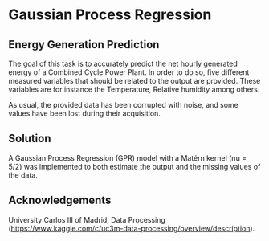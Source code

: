# Gaussian Process Regression

## Energy Generation Prediction

The goal of this task is to accurately predict the net hourly generated energy of a Combined Cycle Power Plant. In order to do so, five different measured variables that should be related to the output are provided. These variables are for instance the Temperature, Relative humidity among others.

As usual, the provided data has been corrupted with noise, and some values have been lost during their acquisition.

## Solution

A Gaussian Process Regression (GPR) model with a Matérn kernel (nu = 5/2) was implemented to both estimate the output and the missing values of the data.

## Acknowledgements

University Carlos III of Madrid, Data Processing (https://www.kaggle.com/c/uc3m-data-processing/overview/description).
